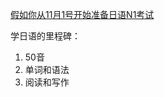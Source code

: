 [假如你从11月1号开始准备日语N1考试](https://www.bilibili.com/video/BV1cc411o7kr/?share_source=copy_web&vd_source=471ec534b3dc839cdb2f7d8582edc234)

学日语的里程碑：
1. 50音
2. 单词和语法
3. 阅读和写作

